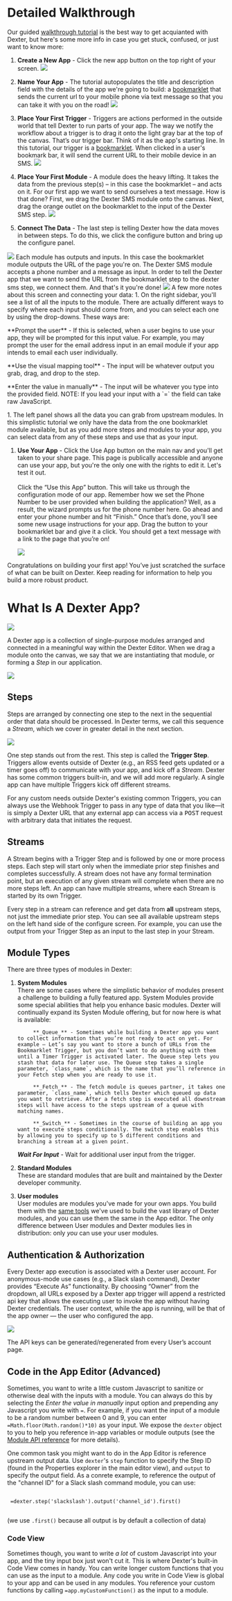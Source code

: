 # Detailed Walkthrough

Our guided [walkthrough tutorial](https://rundexter.com/app/?tutorial=build) is the best way to get acquianted with Dexter, but here's some more info in case you get stuck, confused, or just want to know more:

1. **Create a New App** - Click the new app button on the top right of your screen. <img src="/images/screenshots/step-1.png" class="image-shadow">  

1. **Name Your App** - The tutorial autopopulates the title and description field with the details of the app we're going to build: a <a href="http://www.google.com/search?q=define:bookmarklet" target="_blank">bookmarklet</a> that sends the current url to your mobile phone via text message so that you can take it with you on the road! <img src="/images/screenshots/step-2.png" class="image-shadow">  

1. **Place Your First Trigger** - Triggers are actions performed in the outside world that tell Dexter to run parts of your app. The way we notify the workflow about a trigger is to drag it onto the light gray bar at the top of the canvas. That’s our trigger bar. Think of it as the app's starting line. In this tutorial, our trigger is a <a href="http://www.google.com/search?q=define:bookmarklet" target="_blank">bookmarklet</a>. When clicked in a user's bookmark bar, it will send the current URL to their mobile device in an SMS. <img src="/images/screenshots/step-3.png" class="image-shadow">

1. **Place Your First Module** - A module does the heavy lifting. It takes the data from the previous step(s) – in this case the bookmarklet – and acts on it. For our first app we want to send ourselves a text message. How is that done? First, we drag the Dexter SMS module onto the canvas. Next, drag the orange outlet on the bookmarklet to the input of the Dexter SMS step. <img src="/images/screenshots/step-4.png" class="image-shadow">  

1. **Connect The Data** - The last step is telling Dexter how the data moves in between steps. To do this, we click the configure button and bring up the configure panel. 
  <img src="/images/screenshots/step-5.png" class="image-shadow">  
  Each module has outputs and inputs. In this case the bookmarklet module outputs the URL of the page you're on. The Dexter SMS module accepts a phone number and a message as input. In order to tell the Dexter app that we want to send the URL from the bookmarklet step to the dexter sms step, we connect them. And that's it you're done! 
  <img src="/images/screenshots/step-6.png" class="image-shadow">  
  A few more notes about this screen and connecting your data:
  1. On the right sidebar, you'll see a list of all the inputs to the module. There are actually different ways to specify where each input should come from, and you can select each one by using the drop-downs. These ways are:
    <p>**Prompt the user** - If this is selected, when a user begins to use your app, they will be prompted for this input value. For example, you may prompt the user for the email address input in an email module if your app intends to email each user individually.</p>
    <p>**Use the visual mapping tool** - The input will be whatever output you grab, drag, and drop to the step. </p>
    <p>**Enter the value in manually** - The input will be whatever you type into the provided field. NOTE: If you lead your input with a `=` the field can take raw JavaScript.</p>
  1. The left panel shows all the data you can grab from upstream modules. In this simplistic tutorial we only have the data from the one bookmarklet module available, but as you add more steps and modules to your app, you can select data from any of these steps and use that as your input.
  
1. **Use Your App** - Click the Use App button on the main nav and you'll get taken to your share page. This page is publically accessible and anyone can use your app, but you're the only one with the rights to edit it. Let's test it out. </br></br>Click the “Use this App” button. This will take us through the configuration mode of our app. Remember how we set the Phone Number to be user provided when building the application? Well, as a result, the wizard prompts us for the phone number here. Go ahead and enter your phone number and hit “Finish.” Once that’s done, you’ll see some new usage instructions for your app. Drag the button to your bookmarklet bar and give it a click. You should get a text message with a link to the page that you’re on! 
  
    <img src="/images/screenshots/step-7.png" class="image-shadow">  

Congratulations on building your first app! You’ve just scratched the surface of what can be built on Dexter. Keep reading for information to help you build a more robust product. 

# What Is A Dexter App?

<img src="/images/illustrations/illustrated-editor.png" class="image-shadow">

A Dexter app is a collection of single-purpose modules arranged and connected in a meaningful way within the Dexter Editor. When we drag a module onto the canvas, we say that we are instantiating that module, or forming a *Step* in our application.

<img src="/images/illustrations/module-v-step.png">


## Steps

Steps are arranged by connecting one step to the next in the sequential order that data should be processed. In Dexter terms, we call this sequence a *Stream*, which we cover in greater detail in the next section.

<img src="/images/illustrations/stream-illustration.png" class="image-shadow">

One step stands out from the rest. This step is called the **Trigger Step**. Triggers allow events outside of Dexter (e.g., an RSS feed gets updated or a timer goes off) to communicate with your app, and kick off a *Stream*. Dexter has some common triggers built-in, and we will add more regularly. A single app can have multiple Triggers kick off different streams.

<aside class="notice">
For any custom needs outside Dexter's existing common Triggers, you can always use the Webhook Trigger to pass in any type of data that you like&mdash;it is simply a Dexter URL that any external app can access via a <tt>POST</tt> request with arbitrary data that initiates the request.
</aside>

## Streams

A Stream begins with a Trigger Step and is followed by one or more process steps. Each step will start only when the immediate prior step finishes and completes successfully. A stream does not have any formal termination point, but an execution of any given stream will complete when there are no more steps left. An app can have multiple streams, where each Stream is started by its own Trigger.

<aside class="notice">
Every step in a stream can reference and get data from <strong>all</strong> upstream steps, not just the immediate prior step. You can see all available upstream steps on the left hand side of the configure screen. For example, you can use the output from your Trigger Step as an input to the last step in your Stream.
</aside>

## Module Types

There are three types of modules in Dexter:

1. **System Modules** <br/>
   There are some cases where the simplistic behavior of modules present a challenge to building a fully featured app. System Modules provide some special abilities that help you enhance basic modules. Dexter will continually expand its Systen Module offering, but for now here is what is available:  
   
			**_Queue_** - Sometimes while building a Dexter app you want to collect information that you’re not ready to act on yet. For example — Let’s say you want to store a bunch of URLs from the Bookmarklet Trigger, but you don’t want to do anything with them until a Timer Trigger is activated later. The Queue step lets you stash that data for later use. The Queue step takes a single parameter, `class_name`, which is the name that you’ll reference in your Fetch step when you are ready to use it.  
			
			**_Fetch_** - The fetch module is queues partner, it takes one parameter, `class_name`, which tells Dexter which queued up data you want to retrieve. After a fetch step is executed all downstream steps will have access to the steps upstream of a queue with matching names. 
			
			**_Switch_** - Sometimes in the course of building an app you want to execute steps conditionally. The switch step enables this by allowing you to specify up to 5 different conditions and branching a stream at a given point. 

      **_Wait For Input_** - Wait for additional user input from the trigger.

1. **Standard Modules** <br/>
   These are standard modules that are built and maintained by the Dexter developer community. 

1. **User modules** <br/>
   User modules are modules you've made for your own apps. You build them with the [same tools](#sdk-tutorial-module-building) we've used to build the vast library of Dexter modules, and you can use them the same in the App editor. The only difference between User modules and Dexter modules lies in distribution: only *you* can use your user modules.
   
## Authentication & Authorization

Every Dexter app execution is associated with a Dexter user account. For anonymous-mode use cases (e.g., a Slack slash command), Dexter provides “Execute As” functionality. By choosing “Owner” from the dropdown, all URLs exposed by a Dexter app trigger will append a restricted api key that allows the executing user to invoke the app without having Dexter credentials. The user context, while the app is running, will be that of the app owner — the user who configured the app.

<img src="/images/screenshots/execute-as.png" class="image-shadow">

The API keys can be generated/regenerated from every User’s account page. 

## Code in the App Editor (Advanced)

Sometimes, you want to write a little custom Javascript to sanitize or otherwise deal with the inputs with a module. You can always do this by selecting the *Enter the value in manually* input option and prepending any Javascript you write with `=`. For example, if you want the input of a module to be a random number between 0 and 9, you can enter `=Math.floor(Math.random()*10)` as your input. We expose the `dexter` object to you to help you reference in-app variables or module outputs (see the [Module API reference](#dexter) for more details).

One common task you might want to do in the App Editor is reference upstream output data. Use `dexter`'s `step` function to specify the Step ID (found in the Properties explorer in the main editor view), and `output` to specify the output field. As a conrete example, to reference the output of the "channel ID" for a Slack slash command module, you can use:

<block class="highlight javascript">
 <code>
 =dexter.step('slackslash').output('channel_id').first()
 </code>
</block>

(we use `.first()` because all output is by default a collection of data)

### Code View

Sometimes though, you want to write *a lot* of custom Javascript into your app, and the tiny input box just won't cut it. This is where Dexter's built-in Code View comes in handy. You can write longer custom functions that you can use as the input to a module. Any code you write in Code View is global to your app and can be used in any modules. You reference your custom functions by calling `=app.myCustomFunction()` as the input to a module.
